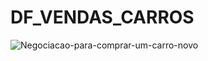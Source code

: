﻿# DF_VENDAS_CARROS
![Negociacao-para-comprar-um-carro-novo](https://github.com/user-attachments/assets/66726275-c273-4a54-a2d2-58059762d6ab)
